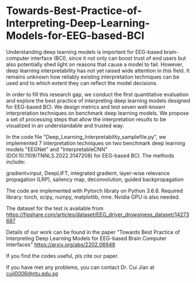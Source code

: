 # Towards-Best-Practice-of-Interpreting-Deep-Learning-Models-for-EEG-based-BCI
Understanding deep learning models is important for EEG-based brain-computer interface (BCI), since it not only can boost trust of end users but also potentially shed light on reasons that cause a model to fail. However, deep learning interpretability has not yet raised wide attention in this field. It remains unknown how reliably existing interpretation techniques can be used and to which extent they can reflect the model decisions. 

In order to fill this research gap, we conduct the first quantitative evaluation and explore the best practice of interpreting deep learning models designed for EEG-based BCI. We design metrics and test seven well-known interpretation techniques on benchmark deep learning models. We propose a set of processing steps that allow the interpretation results to be visualized in an understandable and trusted way.

In the code file "Deep_Learning_Interpretability_samplefile.py", we implemented 7 interpretation techniques on two benchmark deep learning models "EEGNet" and "InterpretableCNN" (DOI:10.1109/TNNLS.2022.3147208) for EEG-based BCI. The methods include:
    
gradient×input, 
DeepLIFT, 
integrated gradient, 
layer-wise relevance propagation (LRP),
saliency map, 
deconvolution,
guided backpropagation

The code are implemented with Pytorch libraty on Python 3.6.6.
Required library: torch, scipy, numpy, matplotlib, mne.
Nvidia GPU is also needed. 

The dataset for the test is available from 
https://figshare.com/articles/dataset/EEG_driver_drowsiness_dataset/14273687

Details of our work can be found in the paper 
"Towards Best Practice of Interpreting Deep Learning Models for EEG-based Brain Computer Interfaces"
https://arxiv.org/abs/2202.06948

If you find the codes useful, pls cite our paper.

If you have met any problems, you can contact Dr. Cui Jian at cuij0006@ntu.edu.sg



